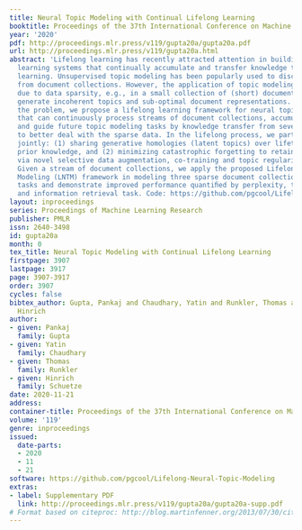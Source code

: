 ```yaml
---
title: Neural Topic Modeling with Continual Lifelong Learning
booktitle: Proceedings of the 37th International Conference on Machine Learning
year: '2020'
pdf: http://proceedings.mlr.press/v119/gupta20a/gupta20a.pdf
url: http://proceedings.mlr.press/v119/gupta20a.html
abstract: 'Lifelong learning has recently attracted attention in building machine
  learning systems that continually accumulate and transfer knowledge to help future
  learning. Unsupervised topic modeling has been popularly used to discover topics
  from document collections. However, the application of topic modeling is challenging
  due to data sparsity, e.g., in a small collection of (short) documents and thus,
  generate incoherent topics and sub-optimal document representations. To address
  the problem, we propose a lifelong learning framework for neural topic modeling
  that can continuously process streams of document collections, accumulate topics
  and guide future topic modeling tasks by knowledge transfer from several sources
  to better deal with the sparse data. In the lifelong process, we particularly investigate
  jointly: (1) sharing generative homologies (latent topics) over lifetime to transfer
  prior knowledge, and (2) minimizing catastrophic forgetting to retain the past learning
  via novel selective data augmentation, co-training and topic regularization approaches.
  Given a stream of document collections, we apply the proposed Lifelong Neural Topic
  Modeling (LNTM) framework in modeling three sparse document collections as future
  tasks and demonstrate improved performance quantiﬁed by perplexity, topic coherence
  and information retrieval task. Code: https://github.com/pgcool/Lifelong-Neural-Topic-Modeling'
layout: inproceedings
series: Proceedings of Machine Learning Research
publisher: PMLR
issn: 2640-3498
id: gupta20a
month: 0
tex_title: Neural Topic Modeling with Continual Lifelong Learning
firstpage: 3907
lastpage: 3917
page: 3907-3917
order: 3907
cycles: false
bibtex_author: Gupta, Pankaj and Chaudhary, Yatin and Runkler, Thomas and Schuetze,
  Hinrich
author:
- given: Pankaj
  family: Gupta
- given: Yatin
  family: Chaudhary
- given: Thomas
  family: Runkler
- given: Hinrich
  family: Schuetze
date: 2020-11-21
address: 
container-title: Proceedings of the 37th International Conference on Machine Learning
volume: '119'
genre: inproceedings
issued:
  date-parts:
  - 2020
  - 11
  - 21
software: https://github.com/pgcool/Lifelong-Neural-Topic-Modeling
extras:
- label: Supplementary PDF
  link: http://proceedings.mlr.press/v119/gupta20a/gupta20a-supp.pdf
# Format based on citeproc: http://blog.martinfenner.org/2013/07/30/citeproc-yaml-for-bibliographies/
---
```

